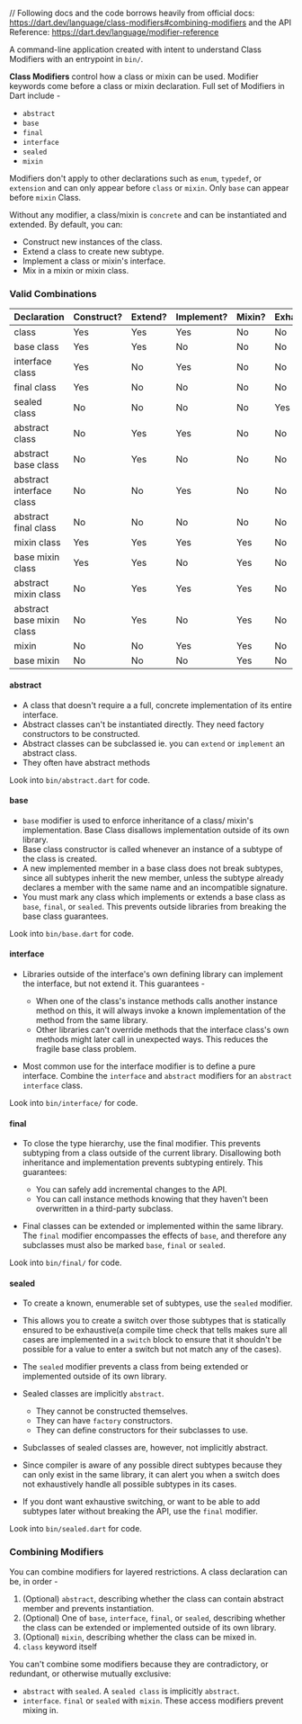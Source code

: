 // Following docs and the code borrows heavily from official docs: https://dart.dev/language/class-modifiers#combining-modifiers and the API Reference: https://dart.dev/language/modifier-reference

A command-line application created with intent to understand Class Modifiers with an entrypoint in `bin/`.

**Class Modifiers** control how a class or mixin can be used. Modifier keywords come before a class or mixin declaration. Full set of Modifiers in Dart include -

- `abstract` 
- `base`
- `final` 
- `interface`
- `sealed`
- `mixin`

Modifiers don't apply to other declarations such as `enum`, `typedef`, or `extension` and can only appear before `class` or `mixin`. Only `base` can appear before `mixin` Class. 

Without any modifier, a class/mixin is `concrete` and can be instantiated and extended. By default, you can: 
- Construct new instances of the class. 
- Extend a class to create new subtype. 
- Implement a class or mixin's interface. 
- Mix in a mixin or mixin  class. 

### Valid Combinations

| Declaration               | Construct? | Extend? | Implement? | Mixin? | Exhaustive? |
|---------------------------|------------|---------|------------|--------|-------------|
| class                     | Yes        | Yes     | Yes        | No     | No          |
| base class                | Yes        | Yes     | No         | No     | No          |
| interface class           | Yes        | No      | Yes        | No     | No          |
| final class               | Yes        | No      | No         | No     | No          |
| sealed class              | No         | No      | No         | No     | Yes         |
| abstract class            | No         | Yes     | Yes        | No     | No          |
| abstract base class       | No         | Yes     | No         | No     | No          |
| abstract interface class  | No         | No      | Yes        | No     | No          |
| abstract final class      | No         | No      | No         | No     | No          |
| mixin class               | Yes        | Yes     | Yes        | Yes    | No          | 
| base mixin class          | Yes        | Yes     | No         | Yes    | No          |
| abstract mixin class      | No         | Yes     | Yes        | Yes    | No          |
| abstract base mixin class | No         | Yes     | No         | Yes    | No          |
| mixin                     | No         | No      | Yes        | Yes    | No          |
| base mixin                | No         | No      | No         | Yes    | No          |



#### abstract
- A class that doesn't require a a full, concrete implementation of its entire interface. 
- Abstract classes can't be instantiated directly. They need factory constructors to be constructed.
- Abstract classes can be subclassed ie. you can `extend` or `implement` an abstract class.
- They often have abstract methods

Look into `bin/abstract.dart` for code. 

#### base
- `base` modifier is used to enforce inheritance of a class/ mixin's implementation. Base Class disallows implementation outside of its own library.
- Base class constructor is called whenever an instance of a subtype of the class is created. 
- A new implemented member in a base class does not break subtypes, since all subtypes inherit the new member, unless the subtype already declares a member with the same name and an incompatible signature.
- You must mark any class which implements or extends a base class as `base`, `final`, or `sealed`. This prevents outside libraries from breaking  the base class guarantees.  

Look into `bin/base.dart` for code. 

#### interface
- Libraries outside of the interface's own defining library can implement the interface, but not extend it. This guarantees - 
  - When one of the class's instance methods calls another instance method on this, it will always invoke a known implementation of the method from the same library. 
  - Other libraries can't override methods that the interface class's own methods might later call in unexpected ways. This reduces the fragile base class problem.

- Most common use for the interface modifier is to define a pure interface. Combine the `interface` and `abstract` modifiers for an `abstract interface` class. 

Look into `bin/interface/` for code.

#### final
- To close the type hierarchy, use the final modifier. This prevents subtyping from a class outside of the current library. Disallowing both inheritance and implementation prevents subtyping entirely. This guarantees: 
  - You can safely add incremental changes to the API. 
  - You can call instance methods knowing that they haven't been overwritten in a third-party subclass. 

- Final classes can be extended or implemented within the same library. The `final` modifier encompasses the effects of `base`, and therefore any subclasses must also be marked `base`, `final` or `sealed`. 

Look into `bin/final/` for code. 

#### sealed
- To create a known, enumerable set of subtypes, use the `sealed` modifier. 
- This allows you to create a switch over those subtypes that is statically ensured to be exhaustive(a compile time check that tells makes sure all cases are implemented in a `switch` block to ensure that it shouldn't be possible for a value to enter a switch but  not match any of the cases).
- The `sealed` modifier prevents a class from being extended or implemented outside of its own library. 
- Sealed classes are implicitly `abstract`.
  - They cannot be constructed themselves. 
  - They can have `factory` constructors. 
  - They can define constructors for their subclasses to use. 

- Subclasses of sealed classes are, however, not implicitly abstract. 
- Since compiler is aware of any possible direct subtypes because they can only exist in the same library, it can alert you when a switch does not exhaustively handle all possible subtypes in its cases. 

- If you dont want exhaustive switching, or want to be able to add subtypes later without breaking the API, use the `final` modifier.

Look into `bin/sealed.dart` for code.

### Combining Modifiers

You can combine modifiers for layered restrictions. A class declaration can be, in order -
  1. (Optional) `abstract`, describing whether the class can contain abstract member and prevents instantiation. 
  2. (Optional) One of `base`, `interface`, `final`, or `sealed`, describing whether the class can be extended or implemented outside of its own library.
  3. (Optional) `mixin`, describing whether the class can be mixed in.
  4. `class` keyword itself 

You can't combine some modifiers because they are contradictory, or redundant, or otherwise mutually exclusive: 
  - `abstract` with `sealed`. A `sealed class` is implicitly `abstract`.
  - `interface`. `final` or `sealed` with `mixin`. These access modifiers prevent mixing in. 


```dart
